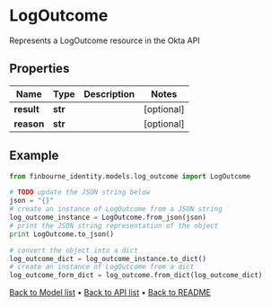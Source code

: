 # LogOutcome

Represents a LogOutcome resource in the Okta API

## Properties
Name | Type | Description | Notes
------------ | ------------- | ------------- | -------------
**result** | **str** |  | [optional] 
**reason** | **str** |  | [optional] 

## Example

```python
from finbourne_identity.models.log_outcome import LogOutcome

# TODO update the JSON string below
json = "{}"
# create an instance of LogOutcome from a JSON string
log_outcome_instance = LogOutcome.from_json(json)
# print the JSON string representation of the object
print LogOutcome.to_json()

# convert the object into a dict
log_outcome_dict = log_outcome_instance.to_dict()
# create an instance of LogOutcome from a dict
log_outcome_form_dict = log_outcome.from_dict(log_outcome_dict)
```
[Back to Model list](../README.md#documentation-for-models) &#8226; [Back to API list](../README.md#documentation-for-api-endpoints) &#8226; [Back to README](../README.md)


